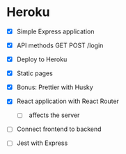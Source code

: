 Heroku
=====

* [x] Simple Express application
* [x] API methods GET POST /login
* [x] Deploy to Heroku
* [x] Static pages
* [x] Bonus: Prettier with Husky
* [x] React application with React Router
  * [ ] <BrowserRouter /> affects the server
* [ ] Connect frontend to backend
* [ ] Jest with Express

